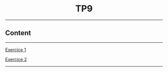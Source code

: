 <h1 align="center" color="red">TP9</h1>

---

## Content
---

[Exercice 1](#exercice1)

[Exercice 2](#exercice2)


---


